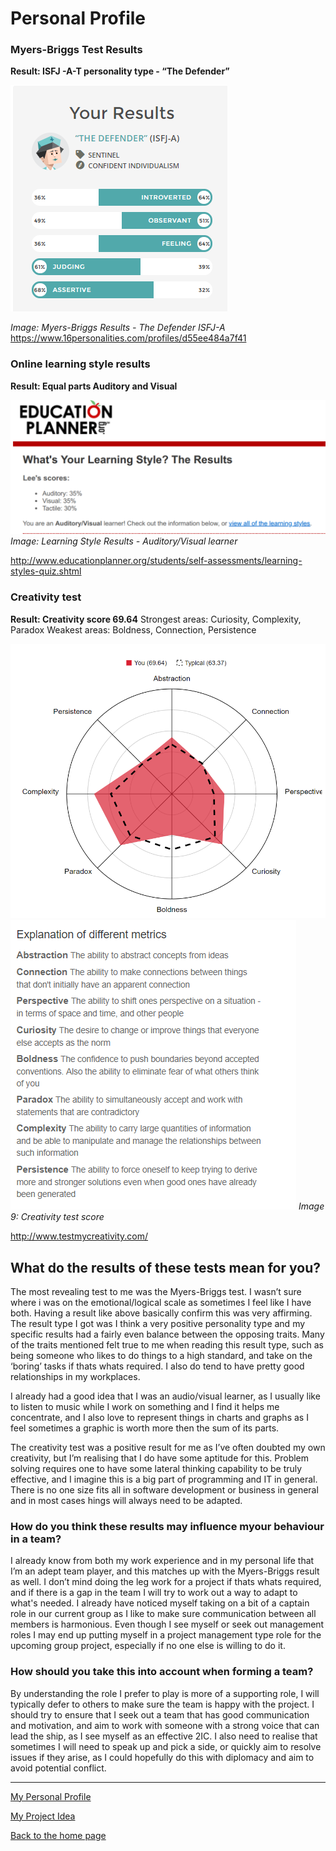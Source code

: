 # Personal Profile

### Myers-Briggs Test Results

<b>Result: ISFJ -A-T personality type - “The Defender” </b>

<img src="Defender.png" alt="The Defender">

<i>Image: Myers-Briggs Results - The Defender ISFJ-A</i>
<a href="https://www.16personalities.com/profiles/d55ee484a7f41">https://www.16personalities.com/profiles/d55ee484a7f41</a>


### Online learning style results
<b> Result: Equal parts Auditory and Visual </b>

<img src="LearnStyle.png" alt="Learning Style">
<i>Image: Learning Style Results - Auditory/Visual learner</i>

<a href="http://www.educationplanner.org/students/self-assessments/learning-styles-quiz.shtml">http://www.educationplanner.org/students/self-assessments/learning-styles-quiz.shtml</a>



### Creativity test 
<b>Result: Creativity score 69.64</b>
Strongest areas: Curiosity, Complexity, Paradox
Weakest areas: Boldness, Connection, Persistence

<img src="Creative1.png" alt="Results">
<img src="Creative2.png" alt="Explanation">
<i>Image 9: Creativity test score</i>


http://www.testmycreativity.com/


## What do the results of these tests mean for you?
The most revealing test to me was the Myers-Briggs test.  I wasn’t sure where i was on the emotional/logical scale as sometimes I feel like I have both.  Having a result like above basically confirm this was very affirming.  The result type I got was I think a very positive personality type and my specific results had a fairly even balance between the opposing traits.  Many of the traits mentioned felt true to me when reading this result type, such as being someone who likes to do things to a high standard, and take on the ‘boring’ tasks if thats whats required.  I also do tend to have pretty good relationships in my workplaces.

I already had a good idea that I was an audio/visual learner, as I usually like to listen to music while I work on something and I find it helps me concentrate, and I also love to represent things in charts and graphs as I feel sometimes a graphic is worth more then the sum of its parts.

The creativity test was a positive result for me as I’ve often doubted my own creativity, but I’m realising that I do have some aptitude for this.  Problem solving requires one to have some lateral thinking capability to be truly effective, and I imagine this is a big part of programming and IT in general.  There is no one size fits all in software development or business in general and in most cases hings will always need to be adapted.



### How do you think these results may influence myour behaviour in a team?
I already know from both my work experience and in my personal life that I’m an adept team player, and this matches up with the Myers-Briggs result as well.  I don’t mind doing the leg work for a project if thats whats required, and if there is a gap in the team I will try to work out a way to adapt to what's needed.  I already have noticed myself taking on a bit of a captain role in our current group as I like to make sure communication between all members is harmonious.  Even though I see myself or seek out management roles I may end up putting myself in a project management type role for the upcoming group project, especially if no one else is willing to do it. 


### How should you take this into account when forming a team?
By understanding the role I prefer to play is more of a supporting role, I will typically defer to others to make sure the team is happy with the project.  I should try to ensure that I seek out a team that has good communication and motivation, and aim to work with someone with a strong voice that can lead the ship, as I see myself as an effective 2IC.  I also need to realise that sometimes I will need to speak up and pick a side, or quickly aim to resolve issues if they arise, as I could hopefully do this with diplomacy and aim to avoid potential conflict.  

<hr>
<p><a href="https://leevdb.github.io/Lee-van-den-Blink/profile">My Personal Profile</a></p>
<p><a href="https://leevdb.github.io/Lee-van-den-Blink/Project">My Project Idea</a></p>
<p><a href="https://leevdb.github.io/Lee-van-den-Blink/">Back to the home page</a></p>


